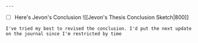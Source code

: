 `---`
- [ ] Here's Jevon's Conclusion 
![[Jevon's Thesis Conclusion Sketch|800]]

```ad-warning
I've tried my best to revised the conclusion. I'd put the next update on the journal since I'm restricted by time
```
